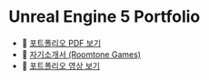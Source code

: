 # Unreal Engine 5 Portfolio

- 🔗 [포트폴리오 PDF 보기](./FuryOfLegends_포트폴리오_최장현.pdf)
- 🔗 [자기소개서 (Roomtone Games)](./자기소개서_룸톤게임즈.pdf)
- 🎥 [포트폴리오 영상 보기](https://youtu.be/0hS6p3nxGZA)
